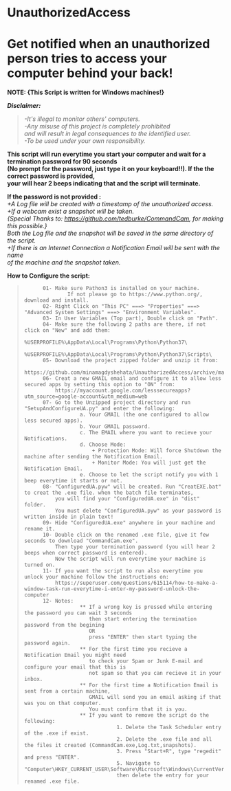 # **UnauthorizedAccess**
# Get notified when an unauthorized person tries to access your computer behind your back!

**NOTE: {This Script is written for Windows machines!}**


***Disclaimer:***  
> *-It's illegal to monitor others' computers.*  
> *-Any misuse of this project is completely prohibited*  
>    *and will result in legal consequences to the identified user.*  
> *-To be used under your own responsibility.*  

**This script will run everytime you start your computer and wait for a termination password for 90 seconds  
(No prompt for the password, just type it on your keyboard!!). If the the correct password is provided,  
your will hear 2 beeps indicating that and the script will terminate.**  

**If the password is not provided :**  
     *+A Log file will be created with a timestamp of the unauthorized access.*  
     *+If a webcam exist a snapshot will be taken.*  
      *{Special Thanks to: https://github.com/tedburke/CommandCam, for making this possible.}*  
         *Both the Log file and the snapshot will be saved in the same directory of the script.*  
     *+If there is an Internet Connection a Notification Email will be sent with the name*  
      *of the machine and the snapshot taken.*  
    

**How to Configure the script:**  
>			01- Make sure Pathon3 is installed on your machine.    
>					If not please go to https://www.python.org/, download and install.  
>			02- Right Click on "This PC" ===> "Properties" ===> "Advanced System Settings" ===> "Environment Variables".  
>			03- In User Variables (Top part), Double click on "Path".  
>			04- Make sure the following 2 paths are there, if not click on "New" and add them:  
>						%USERPROFILE%\AppData\Local\Programs\Python\Python37\  
>						%USERPROFILE%\AppData\Local\Programs\Python\Python37\Scripts\  
>			05- Download the project zipped folder and unzip it from:  
>			    https://github.com/minamagdyshehata/UnauthorizedAccess/archive/master.zip  
>			06- Creat a new GMAIL email and configure it to allow less secured apps by setting this option to "ON" from:  
>			    https://myaccount.google.com/lesssecureapps?utm_source=google-account&utm_medium=web  
>			07- Go to the Unzipped project directory and run "SetupAndConfigureUA.py" and enter the following:  
>						a. Your GMAIL (the one configured to allow less secured apps).  
>						b. Your GMAIL password.  
>						c. The EMAIL where you want to recieve your Notifications.  
>						d. Choose Mode:  
>							+ Protection Mode: Will force Shutdown the machine after sending the Notification Email.  
>							+ Monitor Mode: You will just get the Notification Email.  
>						e. Choose to let the script notify you with 1 beep everytime it starts or not.  
>			08- "ConfiguredUA.pyw" will be created. Run "CreatEXE.bat" to creat the .exe file. when the batch file terminates,  
>			    you will find your "ConfiguredUA.exe" in "dist" folder.  
>			    You must delete "ConfiguredUA.pyw" as your password is written inside in plain text!  
>			09- Hide "ConfiguredUA.exe" anywhere in your machine and rename it.  
>			10- Double click on the renamed .exe file, give it few seconds to download "CommandCam.exe".  
>			    Then type your termination password (you will hear 2 beeps when correct password is entered).  
>			    Now the script will run everytime your machine is turned on.  
>			11- If you want the script to run also everytime you unlock your machine follow the instructions on:  
>			    https://superuser.com/questions/615114/how-to-make-a-window-task-run-everytime-i-enter-my-password-unlock-the-computer  
>			12- Notes:  
>						** If a wrong key is pressed while entering the password you can wait 3 seconds  
>						   then start entering the termination password from the begining  
>						   OR  
>						   press "ENTER" then start typing the password again.  
>						** For the first time you recieve a Notification Email you might need  
>						   to check your Spam or Junk E-mail and configure your email that this is  
>						   not spam so that you can recieve it in your inbox.  
>						** For the first time a Notification Email is sent from a certain machine,  
>						   GMAIL will send you an email asking if that was you on that computer.  
>						   You must confirm that it is you.  
>						** If you want to remove the script do the following:  
>									1. Delete the Task Scheduler entry of the .exe if exist.  
>									2. Delete the .exe file and all the files it created (CommandCam.exe,Log.txt,snapshots).  
>									3. Press "Start+R", type "regedit" and press "ENTER".  
>									5. Navigate to "Computer\HKEY_CURRENT_USER\Software\Microsoft\Windows\CurrentVersion\Run",  
>									then delete the entry for your renamed .exe file.  

                               
